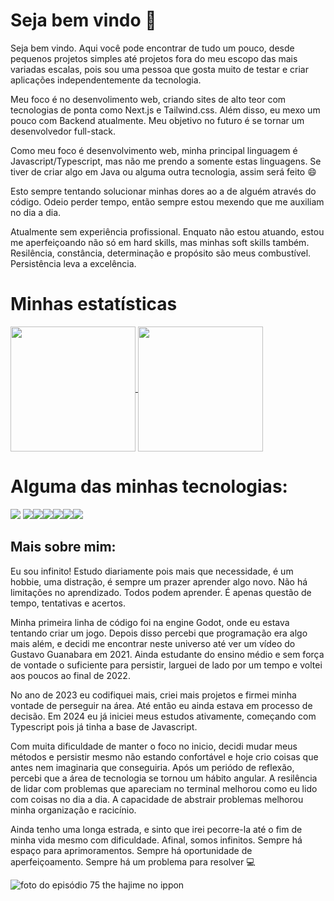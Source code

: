 # Seja bem vindo 👋

Seja bem vindo. Aqui você pode encontrar de tudo um pouco, desde pequenos projetos simples até projetos fora do meu escopo das mais variadas escalas, pois sou uma pessoa que gosta muito de testar e criar aplicações independentemente da tecnologia.

Meu foco é no desenvolimento web, criando sites de alto teor com tecnologias de ponta como Next.js e Tailwind.css. Além disso, eu mexo um pouco com Backend atualmente. Meu objetivo no futuro é se tornar um desenvolvedor full-stack. 

Como meu foco é desenvolvimento web, minha principal linguagem é Javascript/Typescript, mas não me prendo a somente estas linguagens. Se tiver de criar algo em Java ou alguma outra tecnologia, assim será feito :smile:

Esto sempre tentando solucionar minhas dores ao a de alguém através do código. Odeio perder tempo, então sempre estou mexendo que me auxiliam no dia a dia. 

Atualmente sem experiência profissional. Enquato não estou atuando, estou me aperfeiçoando não só em hard skills, mas minhas soft skills também. Resilência, constância, determinação e propósito são meus combustível. Persistência leva a excelência. 

# Minhas estatísticas

<a href="https://github.com/Zafkiel45/github-readme-stats">
    <img height=200 align="center" src="https://github-readme-stats.vercel.app/api?username=Zafkiel45&show_icons=true&theme=transparent&locale=pt-br" />
<a/>
<a href="https://github.com/Zafkiel45/convoychat">
  <img height=200 align="center" src="https://github-readme-stats.vercel.app/api/top-langs?username=Zafkiel45&show_icons=true&theme=transparent&layout=compact&langs_count=8&card_width=200" />
</a>


# Alguma das minhas tecnologias:

<img src="https://img.shields.io/badge/HTML5-E34F26?style=for-the-badge&logo=html5&logoColor=white" > <img src="https://img.shields.io/badge/CSS3-1572B6?style=for-the-badge&logo=css3&logoColor=white" ><img src="https://img.shields.io/badge/JavaScript-F7DF1E?style=for-the-badge&logo=javascript&logoColor=black" ><img src="https://img.shields.io/badge/TypeScript-007ACC?style=for-the-badge&logo=typescript&logoColor=white" ><img src="https://img.shields.io/badge/Sass-CC6699?style=for-the-badge&logo=sass&logoColor=white" ><img src="https://img.shields.io/badge/React-20232A?style=for-the-badge&logo=react&logoColor=61DAFB" ><img src="https://img.shields.io/badge/Tailwind_CSS-38B2AC?style=for-the-badge&logo=tailwind-css&logoColor=white" >


## Mais sobre mim: 

Eu sou infinito! Estudo diariamente pois mais que necessidade, é um hobbie, uma distração, é sempre um prazer aprender algo novo. Não há limitações no aprendizado. Todos podem aprender. É apenas questão de tempo, tentativas e acertos. 

Minha primeira linha de código foi na engine Godot, onde eu estava tentando criar um jogo. Depois disso percebi que programação era algo mais além, e decidi me encontrar neste universo até ver um vídeo do Gustavo Guanabara em 2021. Ainda estudante do ensino médio e sem força de vontade o suficiente para persistir, larguei de lado por um tempo e voltei aos poucos ao final de 2022.

No ano de 2023 eu codifiquei mais, criei mais projetos e firmei minha vontade de perseguir na área. Até então eu ainda estava em processo de decisão. Em 2024 eu já iniciei meus estudos ativamente, começando com Typescript pois já tinha a base de Javascript. 

Com muita dificuldade de manter o foco no inicio, decidi mudar meus métodos e persistir mesmo não estando confortável e hoje crio coisas que antes nem imaginaria que conseguiria. Após um periódo de reflexão, percebi que a área de tecnologia se tornou um hábito angular. A resilência de lidar com problemas que apareciam no terminal melhorou como eu lido com coisas no dia a dia. A capacidade de abstrair problemas melhorou minha organização e racicínio. 

Ainda tenho uma longa estrada, e sinto que irei pecorre-la até o fim de minha vida mesmo com dificuldade. Afinal, somos infinitos. Sempre há espaço para aprimoramentos. Sempre há oportunidade de aperfeiçoamento. Sempre há um problema para resolver 💻 

![foto do episódio 75 the hajime no ippon](https://github.com/Zafkiel45/PDF-Repositorio/blob/main/Captura%20de%20Tela%20(1497)(1).png)



